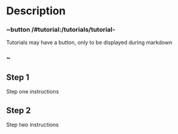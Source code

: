 # Description

### ~button /#tutorial:/tutorials/tutorial-

Tutorials may have a button, only to be displayed during markdown

### ~

## Step 1

Step one instructions

## Step 2

Step two instructions